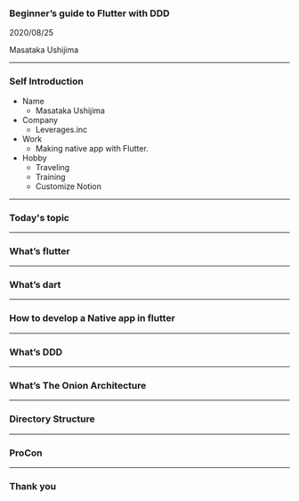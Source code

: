 ### Beginner’s guide to Flutter with DDD

2020/08/25

Masataka Ushijima

---


### Self Introduction

- Name
  - Masataka Ushijima
- Company
  - Leverages.inc
- Work
  - Making native app with Flutter.
- Hobby
  - Traveling
  - Training
  - Customize Notion

---

### Today's topic

---

### What’s flutter

---

### What’s dart

---

### How to develop a Native app in flutter

---

### What’s DDD

---

### What’s The Onion Architecture

---

### Directory Structure

---

### ProCon

---

### Thank you
